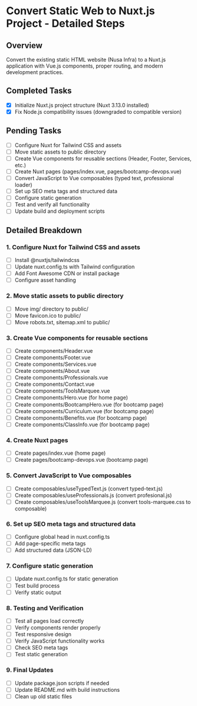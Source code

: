 # Convert Static Web to Nuxt.js Project - Detailed Steps

## Overview
Convert the existing static HTML website (Nusa Infra) to a Nuxt.js application with Vue.js components, proper routing, and modern development practices.

## Completed Tasks
- [x] Initialize Nuxt.js project structure (Nuxt 3.13.0 installed)
- [x] Fix Node.js compatibility issues (downgraded to compatible version)

## Pending Tasks
- [ ] Configure Nuxt for Tailwind CSS and assets
- [ ] Move static assets to public directory
- [ ] Create Vue components for reusable sections (Header, Footer, Services, etc.)
- [ ] Create Nuxt pages (pages/index.vue, pages/bootcamp-devops.vue)
- [ ] Convert JavaScript to Vue composables (typed text, professional loader)
- [ ] Set up SEO meta tags and structured data
- [ ] Configure static generation
- [ ] Test and verify all functionality
- [ ] Update build and deployment scripts

## Detailed Breakdown

### 1. Configure Nuxt for Tailwind CSS and assets
- [ ] Install @nuxtjs/tailwindcss
- [ ] Update nuxt.config.ts with Tailwind configuration
- [ ] Add Font Awesome CDN or install package
- [ ] Configure asset handling

### 2. Move static assets to public directory
- [ ] Move img/ directory to public/
- [ ] Move favicon.ico to public/
- [ ] Move robots.txt, sitemap.xml to public/

### 3. Create Vue components for reusable sections
- [ ] Create components/Header.vue
- [ ] Create components/Footer.vue
- [ ] Create components/Services.vue
- [ ] Create components/About.vue
- [ ] Create components/Professionals.vue
- [ ] Create components/Contact.vue
- [ ] Create components/ToolsMarquee.vue
- [ ] Create components/Hero.vue (for home page)
- [ ] Create components/BootcampHero.vue (for bootcamp page)
- [ ] Create components/Curriculum.vue (for bootcamp page)
- [ ] Create components/Benefits.vue (for bootcamp page)
- [ ] Create components/ClassInfo.vue (for bootcamp page)

### 4. Create Nuxt pages
- [ ] Create pages/index.vue (home page)
- [ ] Create pages/bootcamp-devops.vue (bootcamp page)

### 5. Convert JavaScript to Vue composables
- [ ] Create composables/useTypedText.js (convert typed-text.js)
- [ ] Create composables/useProfessionals.js (convert profesional.js)
- [ ] Create composables/useToolsMarquee.js (convert tools-marquee.css to composable)

### 6. Set up SEO meta tags and structured data
- [ ] Configure global head in nuxt.config.ts
- [ ] Add page-specific meta tags
- [ ] Add structured data (JSON-LD)

### 7. Configure static generation
- [ ] Update nuxt.config.ts for static generation
- [ ] Test build process
- [ ] Verify static output

### 8. Testing and Verification
- [ ] Test all pages load correctly
- [ ] Verify components render properly
- [ ] Test responsive design
- [ ] Verify JavaScript functionality works
- [ ] Check SEO meta tags
- [ ] Test static generation

### 9. Final Updates
- [ ] Update package.json scripts if needed
- [ ] Update README.md with build instructions
- [ ] Clean up old static files
